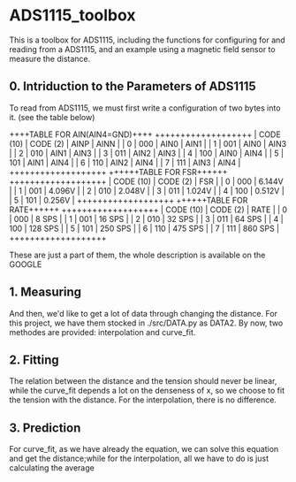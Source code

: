 # ADS1115_toolbox
  This is a toolbox for ADS1115, including the functions for configuring for and reading from a ADS1115, and an example using a magnetic field sensor to measure the distance.

## 0. Intriduction to the Parameters of ADS1115
  To read from ADS1115, we must first write a configuration of two bytes into it. (see the table below)
  
  ++++TABLE FOR AIN(AIN4=GND)++++
  +++++++++++++++++++
  | CODE (10) |  CODE (2) | AINP | AINN |
  |     0     |    000    | AIN0 | AIN1 |
  |     1     |    001    | AIN0 | AIN3 |
  |     2     |    010    | AIN1 | AIN3 |
  |     3     |    011    | AIN2 | AIN3 |
  |     4     |    100    | AIN0 | AIN4 |
  |     5     |    101    | AIN1 | AIN4 |
  |     6     |    110    | AIN2 | AIN4 |
  |     7     |    111    | AIN3 | AIN4 |
+++++++++++++++++++
++++++TABLE FOR FSR++++++
+++++++++++++++++++
| CODE (10) |  CODE (2) |     FSR     |
|     0     |    000    |   6.144V    |
|     1     |    001    |   4.096V    |
|     2     |    010    |   2.048V    |
|     3     |    011    |   1.024V    |
|     4     |    100    |   0.512V    |
|     5     |    101    |   0.256V    |
+++++++++++++++++++
++++++TABLE FOR RATE++++++
+++++++++++++++++++
| CODE (10) |  CODE (2) |    RATE     |
|     0     |    000    |    8 SPS    |
|     1     |    001    |   16 SPS    |
|     2     |    010    |   32 SPS    |
|     3     |    011    |   64 SPS    |
|     4     |    100    |  128 SPS    |
|     5     |    101    |  250 SPS    |
|     6     |    110    |  475 SPS    |
|     7     |    111    |  860 SPS    |
+++++++++++++++++++





  These are just a part of them, the whole description is available on the GOOGLE
  

## 1. Measuring
  And then, we'd like to get a lot of data through changing the distance. For this project, we have them stocked in ./src/DATA.py as DATA2. By now, two methodes are provided: interpolation and curve_fit.

## 2. Fitting
  The relation between the distance and the tension should never be linear, while the curve_fit depends a lot on the denseness of x, so we choose to fit the tension with the distance. For the interpolation, there is no difference.

## 3. Prediction
  For curve_fit, as we have already the equation, we can solve this equation and get the distance;while for the interpolation, all we have to do is just calculating the average

